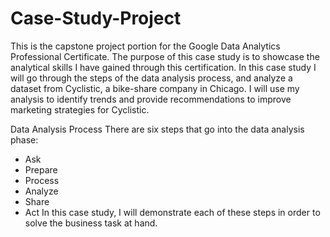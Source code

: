 # Case-Study-Project

This is the capstone project portion for the Google Data Analytics Professional Certificate. The purpose of this case study is to showcase the analytical skills I have gained through this certification. In this case study I will go through the steps of the data analysis process, and analyze a dataset from Cyclistic, a bike-share company in Chicago. I will use my analysis to identify trends and provide recommendations to improve marketing strategies for Cyclistic.

Data Analysis Process
There are six steps that go into the data analysis phase:

* Ask
* Prepare
* Process
* Analyze
* Share
* Act
In this case study, I will demonstrate each of these steps in order to solve the business task at hand.
